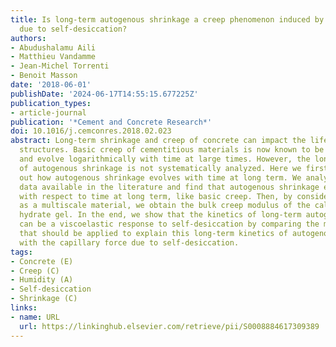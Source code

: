```yaml
---
title: Is long-term autogenous shrinkage a creep phenomenon induced by capillary effects
  due to self-desiccation?
authors:
- Abudushalamu Aili
- Matthieu Vandamme
- Jean-Michel Torrenti
- Benoit Masson
date: '2018-06-01'
publishDate: '2024-06-17T14:55:15.677225Z'
publication_types:
- article-journal
publication: '*Cement and Concrete Research*'
doi: 10.1016/j.cemconres.2018.02.023
abstract: Long-term shrinkage and creep of concrete can impact the lifetime of concrete
  structures. Basic creep of cementitious materials is now known to be non-asymptotic
  and evolve logarithmically with time at large times. However, the long-term kinetics
  of autogenous shrinkage is not systematically analyzed. Here we first aim at finding
  out how autogenous shrinkage evolves with time at long term. We analyze all experimental
  data available in the literature and find that autogenous shrinkage evolves logarithmically
  with respect to time at long term, like basic creep. Then, by considering concrete
  as a multiscale material, we obtain the bulk creep modulus of the calcium silicate
  hydrate gel. In the end, we show that the kinetics of long-term autogenous shrinkage
  can be a viscoelastic response to self-desiccation by comparing the mechanical stress
  that should be applied to explain this long-term kinetics of autogenous shrinkage
  with the capillary force due to self-desiccation.
tags:
- Concrete (E)
- Creep (C)
- Humidity (A)
- Self-desiccation
- Shrinkage (C)
links:
- name: URL
  url: https://linkinghub.elsevier.com/retrieve/pii/S0008884617309389
---
```

